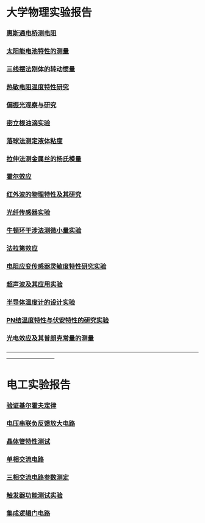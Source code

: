 # 大学物理实验报告

### [惠斯通电桥测电阻](直流电桥测电阻/index.md)

### [太阳能电池特性的测量](太阳能电池特性的测量/index.md)

### [三线摆法刚体的转动惯量](刚体转动惯量/index.md)

### [热敏电阻温度特性研究](热敏电阻温度特性研究/index.md)

### [偏振光观察与研究](偏振光观察与研究/index.md)

### [密立根油滴实验](密立根油滴实验/index.md)

### [落球法测定液体粘度](落球法测定液体粘度/index.md)

### [拉伸法测金属丝的杨氏模量](拉伸法测金属丝的杨氏模量/index.md)

### [霍尔效应](霍尔效应/index.md)

### [红外波的物理特性及其研究](红外波的物理特性及其研究/index.md)

### [光纤传感器实验](光纤传感器实验/index.md)

### [牛顿环干涉法测微小量实验](干涉法测微小量实验/index.md)

### [法拉第效应](法拉第效应/index.md)

### [电阻应变传感器灵敏度特性研究实验](电阻应变传感器灵敏度特性研究实验/index.md)

### [超声波及其应用实验](超声波及其应用实验/index.md)

### [半导体温度计的设计实验](半导体温度计的设计实验/index.md)

### [PN结温度特性与伏安特性的研究实验](PN结温度特性与伏安特性的研究实验/index.md)

### [光电效应及其普朗克常量的测量](光电效应及其普朗克常量的测量/index.md)

—————————————————————————————————————————————

# 电工实验报告

### [验证基尔霍夫定律](验证基尔霍夫定律/index.md)

### [电压串联负反馈放大电路](电压串联负反馈放大电路/index.md)

### [晶体管特性测试](晶体管特性测试/index.md)

### [单相交流电路](单相交流电路/index.md)

### [三相交流电路参数测定](三相交流电路参数测定/index.md)

### [触发器功能测试实验](触发器功能测试实验/index.md)

### [集成逻辑门电路](集成逻辑门电路/index.md)
